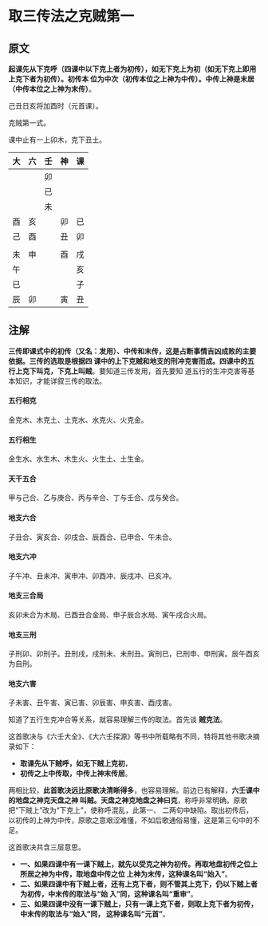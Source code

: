 取三传法之克贼第一
===================================================================================
## 原文
**起课先从下克呼（四课中以下克上者为初传），如无下克上为初（如无下克上即用上克下者为初传）。初传本
位为中次（初传本位之上神为中传）。中传上神是末居（中传本位之上神为末传）**。

己丑日亥将加酉时（元首课）。

克贼第一式。

课中止有一上卯木，克下丑土。

|  大  |  六  |  壬  |  神  | 课 |
| -- | -- | -- | -- | -- |
|  |  | 卯 |  |  |
|  |  | 已 |  |  |
|  |  | 未 |  |  |
| 酉 | 亥 |  | 卯 | 已 |
| 己 | 酉 |  | 丑 | 卯 |
|  |  |  |  |  |
| 未 | 申 |  | 酉 | 戌 |
| 午 |  |  |  | 亥 |
| 已 |  |  |  | 子 |
| 辰 | 卯 |  | 寅 | 丑 |

## 注解
**三传即课式中的初传（又名：发用）、中传和末传，这是占断事情吉凶成败的主要依据。三传的选取是根据四
课中的上下克贼和地支的刑冲克害而成。四课中的五行上克下叫克，下克上叫贼**。要知道三传发用，首先要知
道五行的生冲克害等基本知识，才能详叙三传的取法。

#### 五行相克
金克木、木克土、土克水、水克火、火克金。

#### 五行相生
金生水、水生木、木生火、火生土、土生金。

#### 天干五合
甲与己合、乙与庚合、丙与辛合、丁与壬合、戊与癸合。

#### 地支六合
子丑合、寅亥合、卯戌合、辰酉合、已申合、午未合。

#### 地支六冲
子午冲、丑未冲、寅申冲、卯酉冲、辰戌冲、已亥冲。

#### 地支三合局
亥卯未合为木局、已酉丑合金局、申子辰合水局、寅午戌合火局。

#### 地支三刑
子刑卯、卯刑子。丑刑戌，戌刑未、未刑丑。寅刑已，已刑申、申刑寅。辰午酉亥为自刑。

#### 地支六害
子未害、丑午害、寅已害、卯辰害、申亥害、酉戌害。

知道了五行生克冲合等关系，就容易理解三传的取法。首先谈 **贼克法**。

这首歌决与《六壬大全》、《大六壬探源》等书中所载略有不同，特将其他书歌决摘录如下：
+ **取课先从下贼呼，如无下贼上克初**，
+ **初传之上中传取，中传上神末传居**。

两相比较，**此首歌决远比原歌决清晰得多**，也容易理解。前边已有解释，**六壬课中的地盘之神克天盘之神
叫贼。天盘之神克地盘之神曰克**，称呼非常明确。原歌把“下贼上”改为“下克上”，使称呼混乱，此第一、
二两句中缺陷。取出初传后，以初传的上神为中传，原歌之意艰涩难懂，不如后歌通俗易懂，这是第三句中的不
足。

这首歌决共含三层意思。
+  **一、如果四课中有一课下贼上，就先以受克之神为初传。再取地盘初传之位上所居之神为中传，取地盘中传之位
上神为末传，这种课名叫“始入”**。
+ **二、如果四课中有下贼上者，还有上克下者，则不管其上克下，仍以下贼上者为初传，中末传的取法与“始
入”同，这种课名叫“重审”**。
+ **三、如果四课中没有一课下贼上，只有一课上克下者，则取上克下者为初传，中末传的取法与“始入”同，
这种课名叫“元首”**。





